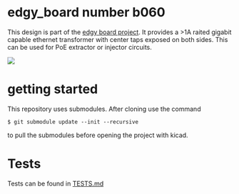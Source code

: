 # edgy_board number b060
This design is part of the [edgy board project](https://github.com/skunkforce/edgy_boards). It provides a >1A raited gigabit capable ethernet transformer with center taps exposed on both sides. This can be used for PoE extractor or injector circuits. 

![](/board/board.png)

# getting started
This repository uses submodules. After cloning use the command 

```$ git submodule update --init --recursive```

to pull the submodules before opening the project with kicad. 

# Tests
Tests can be found in [TESTS.md](TESTS.md)


